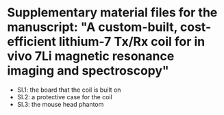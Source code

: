 # Supplementary material files for the manuscript: "A custom-built, cost-efficient lithium-7 Tx/Rx coil for in vivo 7Li magnetic resonance imaging and spectroscopy"
- SI.1: the board that the coil is built on
- SI.2: a protective case for the coil
- SI.3: the mouse head phantom
